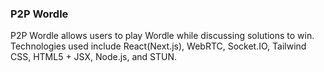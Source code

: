 ### P2P Wordle
P2P Wordle allows users to play Wordle while discussing solutions to win.
Technologies used include React(Next.js), WebRTC, Socket.IO, Tailwind CSS, HTML5 + JSX, Node.js, and STUN. 

